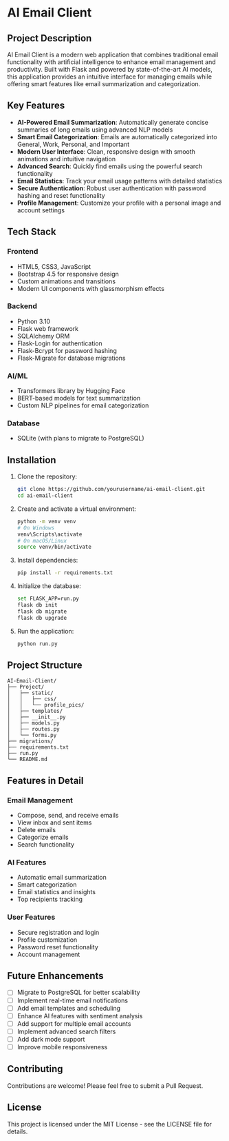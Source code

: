 # AI Email Client

## Project Description

AI Email Client is a modern web application that combines traditional email functionality with artificial intelligence to enhance email management and productivity. Built with Flask and powered by state-of-the-art AI models, this application provides an intuitive interface for managing emails while offering smart features like email summarization and categorization.

## Key Features

- **AI-Powered Email Summarization**: Automatically generate concise summaries of long emails using advanced NLP models
- **Smart Email Categorization**: Emails are automatically categorized into General, Work, Personal, and Important
- **Modern User Interface**: Clean, responsive design with smooth animations and intuitive navigation
- **Advanced Search**: Quickly find emails using the powerful search functionality
- **Email Statistics**: Track your email usage patterns with detailed statistics
- **Secure Authentication**: Robust user authentication with password hashing and reset functionality
- **Profile Management**: Customize your profile with a personal image and account settings

## Tech Stack

### Frontend
- HTML5, CSS3, JavaScript
- Bootstrap 4.5 for responsive design
- Custom animations and transitions
- Modern UI components with glassmorphism effects

### Backend
- Python 3.10
- Flask web framework
- SQLAlchemy ORM
- Flask-Login for authentication
- Flask-Bcrypt for password hashing
- Flask-Migrate for database migrations

### AI/ML
- Transformers library by Hugging Face
- BERT-based models for text summarization
- Custom NLP pipelines for email categorization

### Database
- SQLite (with plans to migrate to PostgreSQL)

## Installation

1. Clone the repository:
   ```bash
   git clone https://github.com/yourusername/ai-email-client.git
   cd ai-email-client
   ```

2. Create and activate a virtual environment:
   ```bash
   python -m venv venv
   # On Windows
   venv\Scripts\activate
   # On macOS/Linux
   source venv/bin/activate
   ```

3. Install dependencies:
   ```bash
   pip install -r requirements.txt
   ```

4. Initialize the database:
   ```bash
   set FLASK_APP=run.py
   flask db init
   flask db migrate
   flask db upgrade
   ```

5. Run the application:
   ```bash
   python run.py
   ```

## Project Structure

```
AI-Email-Client/
├── Project/
│   ├── static/
│   │   ├── css/
│   │   └── profile_pics/
│   ├── templates/
│   ├── __init__.py
│   ├── models.py
│   ├── routes.py
│   └── forms.py
├── migrations/
├── requirements.txt
├── run.py
└── README.md
```

## Features in Detail

### Email Management
- Compose, send, and receive emails
- View inbox and sent items
- Delete emails
- Categorize emails
- Search functionality

### AI Features
- Automatic email summarization
- Smart categorization
- Email statistics and insights
- Top recipients tracking

### User Features
- Secure registration and login
- Profile customization
- Password reset functionality
- Account management

## Future Enhancements

- [ ] Migrate to PostgreSQL for better scalability
- [ ] Implement real-time email notifications
- [ ] Add email templates and scheduling
- [ ] Enhance AI features with sentiment analysis
- [ ] Add support for multiple email accounts
- [ ] Implement advanced search filters
- [ ] Add dark mode support
- [ ] Improve mobile responsiveness

## Contributing

Contributions are welcome! Please feel free to submit a Pull Request.

## License

This project is licensed under the MIT License - see the LICENSE file for details.
